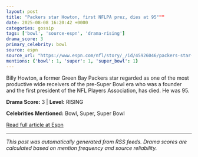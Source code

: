```yaml
---
layout: post
title: "Packers star Howton, first NFLPA prez, dies at 95"""
date: 2025-08-08 16:20:42 +0000
categories: gossip
tags: ['bowl', 'source-espn', 'drama-rising']
drama_score: 3
primary_celebrity: bowl
source: espn
source_url: "https://www.espn.com/nfl/story/_/id/45926046/packers-star-billy-howton-first-nflpa-president-dies-95"""
mentions: {'bowl': 1, 'super': 1, 'super_bowl': 1}
---
```


Billy Howton, a former Green Bay Packers star regarded as one of the most productive wide receivers of the pre-Super Bowl era who was a founder and the first president of the NFL Players Association, has died. He was 95.

**Drama Score:** 3 | **Level:** RISING

**Celebrities Mentioned:** Bowl, Super, Super Bowl

[Read full article at Espn](https://www.espn.com/nfl/story/_/id/45926046/packers-star-billy-howton-first-nflpa-president-dies-95)

---
*This post was automatically generated from RSS feeds. Drama scores are calculated based on mention frequency and source reliability.*
